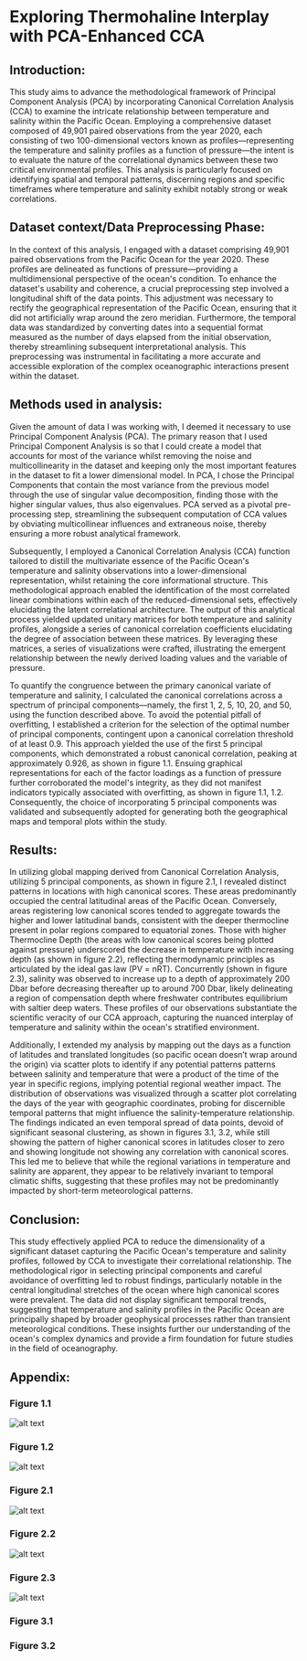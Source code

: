 # Exploring Thermohaline Interplay with PCA-Enhanced CCA
## Introduction:
This study aims to advance the methodological framework of Principal Component Analysis (PCA) by incorporating Canonical Correlation Analysis (CCA) to examine the intricate relationship between temperature and salinity within the Pacific Ocean. Employing a comprehensive dataset composed of 49,901 paired observations from the year 2020, each consisting of two 100-dimensional vectors known as profiles—representing the temperature and salinity profiles as a function of pressure—the intent is to evaluate the nature of the correlational dynamics between these two critical environmental profiles. This analysis is particularly focused on identifying spatial and temporal patterns, discerning regions and specific timeframes where temperature and salinity exhibit notably strong or weak correlations.

## Dataset context/Data Preprocessing Phase:
In the context of this analysis, I engaged with a dataset comprising 49,901 paired observations from the Pacific Ocean for the year 2020. These profiles are delineated as functions of pressure—providing a multidimensional perspective of the ocean's condition. To enhance the dataset's usability and coherence, a crucial preprocessing step involved a longitudinal shift of the data points. This adjustment was necessary to rectify the geographical representation of the Pacific Ocean, ensuring that it did not artificially wrap around the zero meridian. Furthermore, the temporal data was standardized by converting dates into a sequential format measured as the number of days elapsed from the initial observation, thereby streamlining subsequent interpretational analysis. This preprocessing was instrumental in facilitating a more accurate and accessible exploration of the complex oceanographic interactions present within the dataset.

## Methods used in analysis:
Given the amount of data I was working with, I deemed it necessary to use Principal Component Analysis (PCA). The primary reason that I used Principal Component Analysis is so that I could create a model that accounts for most of the variance whilst removing the noise and multicollinearity in the dataset and keeping only the most important features in the dataset to fit a lower dimensional model. In PCA, I chose the Principal Components that contain the most variance from the previous model through the use of singular value decomposition, finding those with the higher singular values, thus also eigenvalues. PCA served as a pivotal pre-processing step, streamlining the subsequent computation of CCA values by obviating multicollinear influences and extraneous noise, thereby ensuring a more robust analytical framework.

Subsequently, I employed a Canonical Correlation Analysis (CCA) function tailored to distill the multivariate essence of the Pacific Ocean's temperature and salinity observations into a lower-dimensional representation, whilst retaining the core informational structure. This methodological approach enabled the identification of the most correlated linear combinations within each of the reduced-dimensional sets, effectively elucidating the latent correlational architecture. The output of this analytical process yielded updated unitary matrices for both temperature and salinity profiles, alongside a series of canonical correlation coefficients elucidating the degree of association between these matrices. By leveraging these matrices, a series of visualizations were crafted, illustrating the emergent relationship between the newly derived loading values and the variable of pressure.

To quantify the congruence between the primary canonical variate of temperature and salinity, I calculated the canonical correlations across a spectrum of principal components—namely, the first 1, 2, 5, 10, 20, and 50, using the function described above. To avoid the potential pitfall of overfitting, I established a criterion for the selection of the optimal number of principal components, contingent upon a canonical correlation threshold of at least 0.9. This approach yielded the use of the first 5 principal components, which demonstrated a robust canonical correlation, peaking at approximately 0.926, as shown in figure 1.1. Ensuing graphical representations for each of the factor loadings as a function of pressure further corroborated the model's integrity, as they did not manifest indicators typically associated with overfitting, as shown in figure 1.1, 1.2. Consequently, the choice of incorporating 5 principal components was validated and subsequently adopted for generating both the geographical maps and temporal plots within the study.

## Results:
In utilizing global mapping derived from Canonical Correlation Analysis, utilizing 5 principal components, as shown in figure 2.1, I revealed distinct patterns in locations with high canonical scores. These areas predominantly occupied the central latitudinal areas of the Pacific Ocean. Conversely, areas registering low canonical scores tended to aggregate towards the higher and lower latitudinal bands, consistent with the deeper thermocline present in polar regions compared to equatorial zones. Those with higher Thermocline Depth (the areas with low canonical scores being plotted against pressure) underscored the decrease in temperature with increasing depth (as shown in figure 2.2), reflecting thermodynamic principles as articulated by the ideal gas law (PV = nRT). Concurrently (shown in figure 2.3), salinity was observed to increase up to a depth of approximately 200 Dbar before decreasing thereafter up to around 700 Dbar, likely delineating a region of compensation depth where freshwater contributes equilibrium with saltier deep waters. These profiles of our observations substantiate the scientific veracity of our CCA approach, capturing the nuanced interplay of temperature and salinity within the ocean's stratified environment.

Additionally, I extended my analysis by mapping out the days as a function of latitudes and translated longitudes (so pacific ocean doesn’t wrap around the origin) via scatter plots to identify if any potential patterns patterns between salinity and temperature that were a product of the time of the year in specific regions, implying potential regional weather impact. The distribution of observations was visualized through a scatter plot correlating the days of the year with geographic coordinates, probing for discernible temporal patterns that might influence the salinity-temperature relationship. The findings indicated an even temporal spread of data points, devoid of significant seasonal clustering, as shown in figures 3.1, 3.2, while still showing the pattern of higher canonical scores in latitudes closer to zero and showing longitude not showing any correlation with canonical scores. This led me to believe that while the regional variations in temperature and salinity are apparent, they appear to be relatively invariant to temporal climatic shifts, suggesting that these profiles may not be predominantly impacted by short-term meteorological patterns.


## Conclusion:
This study effectively applied PCA to reduce the dimensionality of a significant dataset capturing the Pacific Ocean's temperature and salinity profiles, followed by CCA to investigate their correlational relationship. The methodological rigor in selecting principal components and careful avoidance of overfitting led to robust findings, particularly notable in the central longitudinal stretches of the ocean where high canonical scores were prevalent. The data did not display significant temporal trends, suggesting that temperature and salinity profiles in the Pacific Ocean are principally shaped by broader geophysical processes rather than transient meteorological conditions. These insights further our understanding of the ocean's complex dynamics and provide a firm foundation for future studies in the field of oceanography.

## Appendix:
### Figure 1.1
![alt text](https://github.com/kwarrenwagner/ccathermohaline/blob/main/cca5temperature.png)
### Figure 1.2
![alt text](https://github.com/kwarrenwagner/ccathermohaline/blob/main/cca5salinity.png)
### Figure 2.1
![alt text](https://github.com/kwarrenwagner/ccathermohaline/blob/main/map5.png)
### Figure 2.2
![alt text](https://github.com/kwarrenwagner/ccathermohaline/blob/main/meantemperatureplusonesd.png)
### Figure 2.3
![alt text](https://github.com/kwarrenwagner/ccathermohaline/blob/main/meansalinityplusonesd.png)
### Figure 3.1

### Figure 3.2


